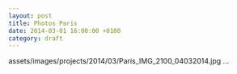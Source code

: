 ```yaml
---
layout: post
title: Photos Paris
date: 2014-03-01 16:00:00 +0100
category: draft
---
```


assets/images/projects/2014/03/Paris_IMG_2100_04032014.jpg ...
